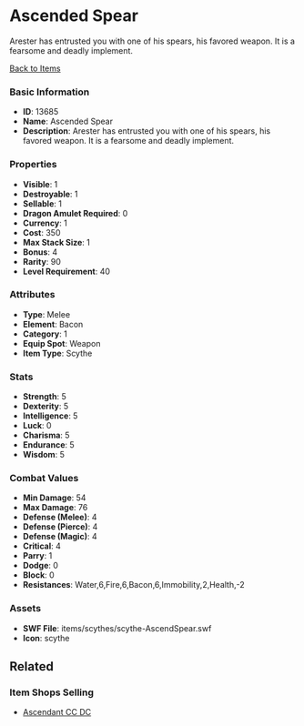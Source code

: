 # Ascended Spear 

Arester has entrusted you with one of his spears, his favored weapon. It is a fearsome and deadly implement.

[Back to Items](../items.md)

### Basic Information

- **ID**: 13685
- **Name**: Ascended Spear 
- **Description**: Arester has entrusted you with one of his spears, his favored weapon. It is a fearsome and deadly implement.

### Properties

- **Visible**: 1
- **Destroyable**: 1
- **Sellable**: 1
- **Dragon Amulet Required**: 0
- **Currency**: 1
- **Cost**: 350
- **Max Stack Size**: 1
- **Bonus**: 4
- **Rarity**: 90
- **Level Requirement**: 40

### Attributes

- **Type**: Melee
- **Element**: Bacon
- **Category**: 1
- **Equip Spot**: Weapon
- **Item Type**: Scythe

### Stats

- **Strength**: 5
- **Dexterity**: 5
- **Intelligence**: 5
- **Luck**: 0
- **Charisma**: 5
- **Endurance**: 5
- **Wisdom**: 5

### Combat Values

- **Min Damage**: 54
- **Max Damage**: 76
- **Defense (Melee)**: 4
- **Defense (Pierce)**: 4
- **Defense (Magic)**: 4
- **Critical**: 4
- **Parry**: 1
- **Dodge**: 0
- **Block**: 0
- **Resistances**: Water,6,Fire,6,Bacon,6,Immobility,2,Health,-2

### Assets

- **SWF File**: items/scythes/scythe-AscendSpear.swf
- **Icon**: scythe

## Related

### Item Shops Selling

- [Ascendant CC DC](../item-shops/432-ascendant-cc-dc.md)


